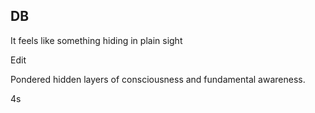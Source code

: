## DB

It feels like something hiding in plain sight

Edit

Pondered hidden layers of consciousness and fundamental awareness.

4s